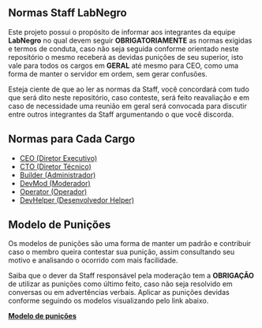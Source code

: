 ## Normas Staff LabNegro

Este projeto possui o propósito de informar aos integrantes da equipe **LabNegro** no qual devem seguir
**OBRIGATORIAMENTE** as normas exigidas e termos de conduta, caso não seja seguida conforme orientado neste
repositório o mesmo receberá as devidas punições de seu superior, isto vale para todos os cargos em **GERAL** até mesmo para CEO,
como uma forma de manter o servidor em ordem, sem gerar confusões.

Esteja ciente de que ao ler as normas da Staff, você concordará com tudo que será dito neste repositório, caso conteste, será feito reavaliação e em caso
de necessidade uma reunião em geral será convocada para discutir entre outros integrantes da Staff argumentando o que você discorda.

## Normas para Cada Cargo

- [CEO (Diretor Executivo)](https://github.com/eduardommelo/labnegro-staff/blob/master/CEO.md)
- [CTO (Diretor Técnico)](https://github.com/eduardommelo/labnegro-staff/blob/master/CTO.md)
- [Builder (Administrador)](https://github.com/eduardommelo/labnegro-staff/blob/master/BUILDER.md)
- [DevMod (Moderador)](https://github.com/eduardommelo/labnegro-staff/blob/master/DEVMOD.md)
- [Operator (Operador)](https://github.com/eduardommelo/labnegro-staff/blob/master/OPERATOR.md)
- [DevHelper (Desenvolvedor Helper)](https://github.com/eduardommelo/labnegro-staff/blob/master/DEVHELP.md)

## Modelo de Punições

Os modelos de punições são uma forma de manter um padrão e contribuir caso o membro queira contestar sua punição, assim consultando seu motivo
e analisando o ocorrido com mais facilidade.

Saiba que o dever da Staff responsável pela moderação tem a **OBRIGAÇÃO** de utilizar as punições como último feito, caso não seja
resolvido em conversas ou em advertências verbais. Aplicar as punições devidas conforme seguindo os modelos visualizando pelo link
abaixo.

**[Modelo de punições](https://github.com/eduardommelo/labnegro-staff/blob/master/moderator/PUNISH.md)**
